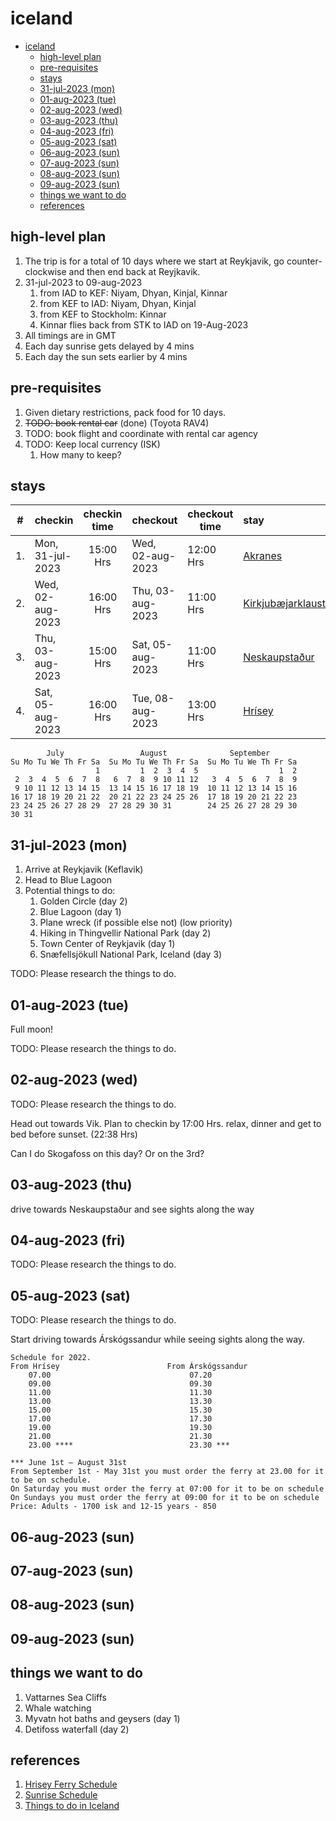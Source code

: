 # iceland

- [iceland](#iceland)
  - [high-level plan](#high-level-plan)
  - [pre-requisites](#pre-requisites)
  - [stays](#stays)
  - [31-jul-2023 (mon)](#31-jul-2023-mon)
  - [01-aug-2023 (tue)](#01-aug-2023-tue)
  - [02-aug-2023 (wed)](#02-aug-2023-wed)
  - [03-aug-2023 (thu)](#03-aug-2023-thu)
  - [04-aug-2023 (fri)](#04-aug-2023-fri)
  - [05-aug-2023 (sat)](#05-aug-2023-sat)
  - [06-aug-2023 (sun)](#06-aug-2023-sun)
  - [07-aug-2023 (sun)](#07-aug-2023-sun)
  - [08-aug-2023 (sun)](#08-aug-2023-sun)
  - [09-aug-2023 (sun)](#09-aug-2023-sun)
  - [things we want to do](#things-we-want-to-do)
  - [references](#references)

## high-level plan

1. The trip is for a total of 10 days where we start at Reykjavik, go counter-clockwise and then end back at Reyjkavik.
2. 31-jul-2023 to 09-aug-2023
   1. from IAD to KEF: Niyam, Dhyan, Kinjal, Kinnar
   2. from KEF to IAD: Niyam, Dhyan, Kinjal
   3. from KEF to Stockholm: Kinnar
   4. Kinnar flies back from STK to IAD on 19-Aug-2023
3. All timings are in GMT
4. Each day sunrise gets delayed by 4 mins
5. Each day the sun sets earlier by 4 mins

## pre-requisites

1. Given dietary restrictions, pack food for 10 days.
2. ~~TODO: book rental car~~ (done) (Toyota RAV4)
3. TODO: book flight and coordinate with rental car agency
4. TODO: Keep local currency (ISK)
   1. How many to keep?

## stays

| #   | checkin          | checkin time | checkout         | checkout time | stay                                     |
| --- | ---------------- | :----------: | ---------------- | ------------- | :--------------------------------------- |
| 1.  | Mon, 31-jul-2023 |  15:00 Hrs   | Wed, 02-aug-2023 | 12:00 Hrs     | [Akranes](https://shorturl.at/kwQX5)             |
| 2.  | Wed, 02-aug-2023 |  16:00 Hrs   | Thu, 03-aug-2023 | 11:00 Hrs     | [Kirkjubæjarklaustur](https://shorturl.at/kxyFZ) |
| 3.  | Thu, 03-aug-2023 |  15:00 Hrs   | Sat, 05-aug-2023 | 11:00 Hrs     | [Neskaupstaður](https://shorturl.at/lvMSW)       |
| 4.  | Sat, 05-aug-2023 |  16:00 Hrs   | Tue, 08-aug-2023 | 13:00 Hrs     | [Hrísey](https://shorturl.at/eilyU)              |

```text
        July                 August              September
Su Mo Tu We Th Fr Sa  Su Mo Tu We Th Fr Sa  Su Mo Tu We Th Fr Sa
                   1         1  2  3  4  5                  1  2
 2  3  4  5  6  7  8   6  7  8  9 10 11 12   3  4  5  6  7  8  9
 9 10 11 12 13 14 15  13 14 15 16 17 18 19  10 11 12 13 14 15 16
16 17 18 19 20 21 22  20 21 22 23 24 25 26  17 18 19 20 21 22 23
23 24 25 26 27 28 29  27 28 29 30 31        24 25 26 27 28 29 30
30 31
```

## 31-jul-2023 (mon)

1. Arrive at Reykjavik (Keflavik)
2. Head to Blue Lagoon
3. Potential things to do:
    1. Golden Circle (day 2)
    2. Blue Lagoon (day 1)
    3. Plane wreck (if possible else not) (low priority)
    4. Hiking in Thingvellir National Park (day 2)
    5. Town Center of Reykjavik (day 1)
    6. Snæfellsjökull National Park, Iceland (day 3)

TODO: Please research the things to do.

## 01-aug-2023 (tue)

Full moon!

TODO: Please research the things to do.

## 02-aug-2023 (wed)

TODO: Please research the things to do.

Head out towards Vik. Plan to checkin by 17:00 Hrs. relax, dinner and get to bed before sunset. (22:38 Hrs)

Can I do Skogafoss on this day? Or on the 3rd?

## 03-aug-2023 (thu)

drive towards Neskaupstaður and see sights along the way

## 04-aug-2023 (fri)

TODO: Please research the things to do.

## 05-aug-2023 (sat)

TODO: Please research the things to do.

Start driving towards Árskógssandur while seeing sights along the way.

```text
Schedule for 2022.
From Hrísey                        From Árskógssandur
    07.00                               07.20       
    09.00                               09.30
    11.00                               11.30                                                 
    13.00                               13.30
    15.00                               15.30
    17.00                               17.30
    19.00                               19.30
    21.00                               21.30
    23.00 ****                          23.30 ***

*** June 1st – August 31st 
From September 1st - May 31st you must order the ferry at 23.00 for it to be on schedule. 
On Saturday you must order the ferry at 07:00 for it to be on schedule
On Sundays you must order the ferry at 09:00 for it to be on schedule
Price: Adults - 1700 isk and 12-15 years - 850
```

## 06-aug-2023 (sun)

## 07-aug-2023 (sun)

## 08-aug-2023 (sun)

## 09-aug-2023 (sun)

## things we want to do

1. Vattarnes Sea Cliffs
2. Whale watching
3. Myvatn hot baths and geysers (day 1)
4. Detifoss waterfall (day 2)

## references

1. [Hrisey Ferry Schedule](https://www.hrisey.is/en/ferry-schedule)
2. [Sunrise Schedule](https://www.timeanddate.com/sun/iceland/reykjavik?month=8&year=2023)
3. [Things to do in Iceland](https://handluggageonly.co.uk/2015/10/08/11-dramatic-experiences-you-must-have-in-iceland/)
